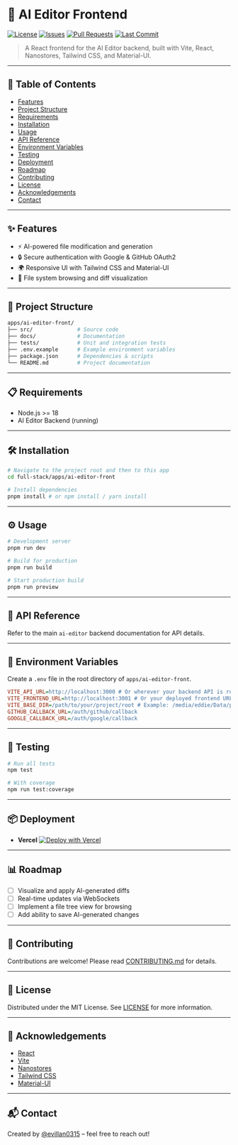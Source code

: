 # 🚀 AI Editor Frontend

[![License](https://img.shields.io/github/license/your-username/your-repo)](LICENSE)
[![Issues](https://img.shields.io/github/issues/your-username/your-repo)](https://github.com/your-username/your-repo/issues)
[![Pull Requests](https://img.shields.io/github/issues-pr/your-username/your-repo)](https://github.com/your-username/your-repo/pulls)
[![Last Commit](https://img.shields.io/github/last-commit/your-username/your-repo)](https://github.com/your-username/your-repo/commits)

> A React frontend for the AI Editor backend, built with Vite, React, Nanostores, Tailwind CSS, and Material-UI.

---

## 📖 Table of Contents

- [Features](#-features)
- [Project Structure](#-project-structure)
- [Requirements](#-requirements)
- [Installation](#-installation)
- [Usage](#-usage)
- [API Reference](#-api-reference)
- [Environment Variables](#-environment-variables)
- [Testing](#-testing)
- [Deployment](#-deployment)
- [Roadmap](#-roadmap)
- [Contributing](#-contributing)
- [License](#-license)
- [Acknowledgements](#-acknowledgements)
- [Contact](#-contact)

---

## ✨ Features

- ⚡ AI-powered file modification and generation
- 🔒 Secure authentication with Google & GitHub OAuth2
- 🌍 Responsive UI with Tailwind CSS and Material-UI
- 📂 File system browsing and diff visualization

---

## 📂 Project Structure

```bash
apps/ai-editor-front/
├── src/              # Source code
├── docs/             # Documentation
├── tests/            # Unit and integration tests
├── .env.example      # Example environment variables
├── package.json      # Dependencies & scripts
└── README.md         # Project documentation
```

---

## 📋 Requirements

- Node.js >= 18
- AI Editor Backend (running)

---

## 🛠️ Installation

```bash
# Navigate to the project root and then to this app
cd full-stack/apps/ai-editor-front

# Install dependencies
pnpm install # or npm install / yarn install
```

---

## ⚙️ Usage

```bash
# Development server
pnpm run dev

# Build for production
pnpm run build

# Start production build
pnpm run preview
```

---

## 📖 API Reference

Refer to the main `ai-editor` backend documentation for API details.

---

## 🔑 Environment Variables

Create a `.env` file in the root directory of `apps/ai-editor-front`.

```ini
VITE_API_URL=http://localhost:3000 # Or wherever your backend API is running
VITE_FRONTEND_URL=http://localhost:3001 # Or your deployed frontend URL
VITE_BASE_DIR=/path/to/your/project/root # Example: /media/eddie/Data/projects/nestJS/nest-modules/full-stack/apps/ai-editor
GITHUB_CALLBACK_URL=/auth/github/callback
GOOGLE_CALLBACK_URL=/auth/google/callback
```

---

## 🧪 Testing

```bash
# Run all tests
npm test

# With coverage
npm run test:coverage
```

---

## 📦 Deployment

- **Vercel**
  [![Deploy with Vercel](https://vercel.com/button)](https://vercel.com/import/project?template=https://github.com/your-username/your-repo)

---

## 📊 Roadmap

- [ ] Visualize and apply AI-generated diffs
- [ ] Real-time updates via WebSockets
- [ ] Implement a file tree view for browsing
- [ ] Add ability to save AI-generated changes

---

## 🤝 Contributing

Contributions are welcome!
Please read [CONTRIBUTING.md](../../CONTRIBUTING.md) for details.

---

## 📜 License

Distributed under the MIT License. See [LICENSE](../../LICENSE) for more information.

---

## 🙌 Acknowledgements

- [React](https://react.dev/)
- [Vite](https://vitejs.dev/)
- [Nanostores](https://nanostores.github.io/)
- [Tailwind CSS](https://tailwindcss.com/)
- [Material-UI](https://mui.com/)

---

## 📬 Contact

Created by [@evillan0315](https://github.com/evillan0315) – feel free to reach out!
